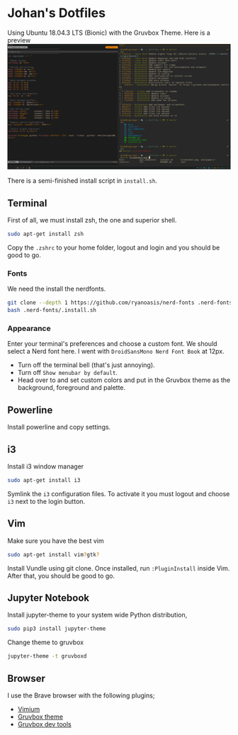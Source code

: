 # Johan's Dotfiles

Using Ubuntu 18.04.3 LTS (Bionic) with the Gruvbox Theme. Here is a preview
![screenshot](https://raw.githubusercontent.com/johanbook/dotfiles/master/screenshot.png)

There is a semi-finished install script in `install.sh`.

## Terminal

First of all, we must install zsh, the one and superior shell.

```bash
sudo apt-get install zsh
```

Copy the `.zshrc` to your home folder, logout and login and you should be good
to go.

### Fonts

We need the install the nerdfonts.

```bash
git clone --depth 1 https://github.com/ryanoasis/nerd-fonts .nerd-fonts/
bash .nerd-fonts/.install.sh
```

### Appearance

Enter your terminal's preferences and choose a custom font. We should select a
Nerd font here. I went with `DroidSansMono Nerd Font Book` at 12px.

- Turn off the terminal bell (that's just annoying).
- Turn off `Show menubar by default`.
- Head over to and set custom colors and put in the Gruvbox theme as the
  background, foreground and palette.

## Powerline

Install powerline and copy settings.

## i3

Install i3 window manager

```bash
sudo apt-get install i3
```

Symlink the `i3` configuration files. To activate it you must logout and choose
`i3` next to the login button.

## Vim

Make sure you have the best vim

```bash
sudo apt-get install vim?gtk?
```

Install Vundle using git clone. Once installed, run `:PluginInstall` inside Vim.
After that, you should be good to go.

## Jupyter Notebook

Install jupyter-theme to your system wide Python distribution,

```bash
sudo pip3 install jupyter-theme
```

Change theme to gruvbox

```bash
jupyter-theme -t gruvboxd
```

## Browser

I use the Brave browser with the following plugins;

- [Vimium](https://github.com/philc/vimium)
- [Gruvbox theme](https://github.com/bbrks/chrome-gruvbox)
- [Gruvbox dev tools](https://chrome.google.com/webstore/detail/devtools-theme-gruvbox-da/njcgdakjdifgccdgnoiphpnihcfopcmj)
